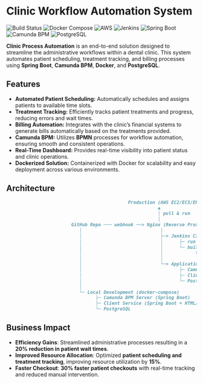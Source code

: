 # Clinic Workflow Automation System

![Build Status](https://img.shields.io/badge/Build%20Status-Passing-brightgreen?logo=githubactions&logoColor=white)
![Docker Compose](https://img.shields.io/badge/Docker-%E2%9C%94-blue?logo=docker&logoColor=white)
![AWS](https://img.shields.io/badge/AWS-EC2-%23FF9900?logo=amazonec2&logoColor=white)
![Jenkins](https://img.shields.io/badge/Jenkins-CI/CD-blue?logo=jenkins&logoColor=white)
![Spring Boot](https://img.shields.io/badge/Spring%20Boot-3.2.5-brightgreen?logo=spring&logoColor=white)
![Camunda BPM](https://img.shields.io/badge/Camunda-7.23-orange?logo=camunda&logoColor=white)
![PostgreSQL](https://img.shields.io/badge/PostgreSQL-15.2-blue?logo=postgresql&logoColor=white)

**Clinic Process Automation** is an end-to-end solution designed to streamline the administrative workflows within a dental clinic. This system automates patient scheduling, treatment tracking, and billing processes using **Spring Boot**, **Camunda BPM**, **Docker**, and **PostgreSQL**.

## Features
- **Automated Patient Scheduling:** Automatically schedules and assigns patients to available time slots.
- **Treatment Tracking:** Efficiently tracks patient treatments and progress, reducing errors and wait times.
- **Billing Automation:** Integrates with the clinic’s financial systems to generate bills automatically based on the treatments provided.
- **Camunda BPM:** Utilizes **BPMN** processes for workflow automation, ensuring smooth and consistent operations.
- **Real-Time Dashboard:** Provides real-time visibility into patient status and clinic operations.
- **Dockerized Solution:** Containerized with Docker for scalability and easy deployment across various environments.

## Architecture

```markdown           
                                             Production (AWS EC2/ECS/EKS)
                                                        ▲
                                                        │ pull & run
                                                        │
                        GitHub Repo ─── webhook ──> Nginx (Reverse Proxy)
                           │                             │
                           │                             ├─> Jenkins CI
                           │                             │      ├─ run tests
                           │                             │      └─ build & push Docker images
                           │                             │            to AWS ECR (Registry)
                           │                             │
                           │                             └─> Application Containers
                           │                                    ├─ Camunda BPM Server (Spring Boot)
                           │                                    ├─ Client Service (Spring Boot)
                           │                                    └─ PostgreSQL Database
                           │
                           └─ Local Development (docker-compose)
                                 ├─ Camunda BPM Server (Spring Boot)
                                 ├─ Client Service (Spring Boot + HTML/CSS/JS)
                                 └─ PostgreSQL

```
## Business Impact

- **Efficiency Gains**: Streamlined administrative processes resulting in a **20% reduction in patient wait times**.
- **Improved Resource Allocation**: Optimized **patient scheduling and treatment tracking**, improving resource utilization by **15%**.
- **Faster Checkout**: **30% faster patient checkouts** with real-time tracking and reduced manual intervention.
